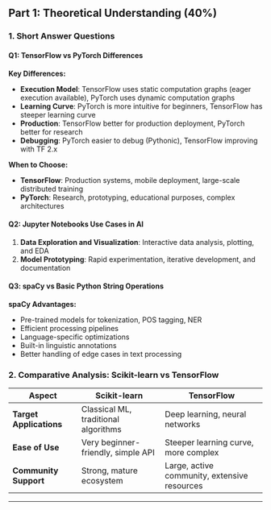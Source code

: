
## Part 1: Theoretical Understanding (40%)

### 1. Short Answer Questions

#### Q1: TensorFlow vs PyTorch Differences
**Key Differences:**
- **Execution Model**: TensorFlow uses static computation graphs (eager execution available), PyTorch uses dynamic computation graphs
- **Learning Curve**: PyTorch is more intuitive for beginners, TensorFlow has steeper learning curve
- **Production**: TensorFlow better for production deployment, PyTorch better for research
- **Debugging**: PyTorch easier to debug (Pythonic), TensorFlow improving with TF 2.x

**When to Choose:**
- **TensorFlow**: Production systems, mobile deployment, large-scale distributed training
- **PyTorch**: Research, prototyping, educational purposes, complex architectures

#### Q2: Jupyter Notebooks Use Cases in AI
1. **Data Exploration and Visualization**: Interactive data analysis, plotting, and EDA
2. **Model Prototyping**: Rapid experimentation, iterative development, and documentation

#### Q3: spaCy vs Basic Python String Operations
**spaCy Advantages:**
- Pre-trained models for tokenization, POS tagging, NER
- Efficient processing pipelines
- Language-specific optimizations
- Built-in linguistic annotations
- Better handling of edge cases in text processing

### 2. Comparative Analysis: Scikit-learn vs TensorFlow

| Aspect | Scikit-learn | TensorFlow |
|--------|-------------|------------|
| **Target Applications** | Classical ML, traditional algorithms | Deep learning, neural networks |
| **Ease of Use** | Very beginner-friendly, simple API | Steeper learning curve, more complex |
| **Community Support** | Strong, mature ecosystem | Large, active community, extensive resources |

---